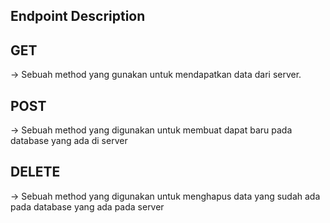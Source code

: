 ## Endpoint Description
## GET 
-> Sebuah method yang gunakan untuk mendapatkan data dari server.
## POST
-> Sebuah method yang digunakan untuk membuat dapat baru pada database yang ada di server 
## DELETE
-> Sebuah method yang digunakan untuk menghapus data yang sudah ada pada database yang ada pada server
